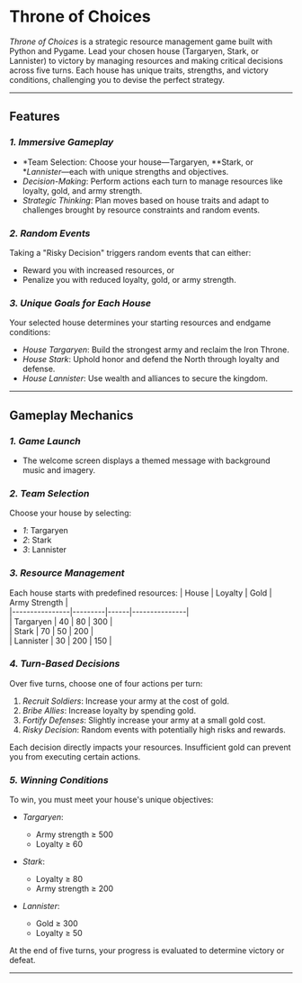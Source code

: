 # Throne of Choices

*Throne of Choices* is a strategic resource management game built with Python and Pygame. Lead your chosen house (Targaryen, Stark, or Lannister) to victory by managing resources and making critical decisions across five turns. Each house has unique traits, strengths, and victory conditions, challenging you to devise the perfect strategy.

---

## Features

### *1. Immersive Gameplay*
- *Team Selection: Choose your house—Targaryen, **Stark, or **Lannister*—each with unique strengths and objectives.  
- *Decision-Making*: Perform actions each turn to manage resources like loyalty, gold, and army strength.  
- *Strategic Thinking*: Plan moves based on house traits and adapt to challenges brought by resource constraints and random events.

### *2. Random Events*
Taking a "Risky Decision" triggers random events that can either:
- Reward you with increased resources, or  
- Penalize you with reduced loyalty, gold, or army strength.  

### *3. Unique Goals for Each House*
Your selected house determines your starting resources and endgame conditions:
- *House Targaryen*: Build the strongest army and reclaim the Iron Throne.  
- *House Stark*: Uphold honor and defend the North through loyalty and defense.  
- *House Lannister*: Use wealth and alliances to secure the kingdom.

---

## Gameplay Mechanics

### *1. Game Launch*
- The welcome screen displays a themed message with background music and imagery.  

### *2. Team Selection*
Choose your house by selecting:
- *1*: Targaryen  
- *2*: Stark  
- *3*: Lannister  

### *3. Resource Management*
Each house starts with predefined resources:
| House          | Loyalty | Gold | Army Strength |  
|----------------|---------|------|---------------|  
| Targaryen      | 40      | 80   | 300           |  
| Stark          | 70      | 50   | 200           |  
| Lannister      | 30      | 200  | 150           |  

### *4. Turn-Based Decisions*
Over five turns, choose one of four actions per turn:
1. *Recruit Soldiers*: Increase your army at the cost of gold.  
2. *Bribe Allies*: Increase loyalty by spending gold.  
3. *Fortify Defenses*: Slightly increase your army at a small gold cost.  
4. *Risky Decision*: Random events with potentially high risks and rewards.

Each decision directly impacts your resources. Insufficient gold can prevent you from executing certain actions.

### *5. Winning Conditions*
To win, you must meet your house's unique objectives:
- *Targaryen*:  
  - Army strength ≥ 500  
  - Loyalty ≥ 60  

- *Stark*:  
  - Loyalty ≥ 80  
  - Army strength ≥ 200  

- *Lannister*:  
  - Gold ≥ 300  
  - Loyalty ≥ 50  

At the end of five turns, your progress is evaluated to determine victory or defeat.

---
